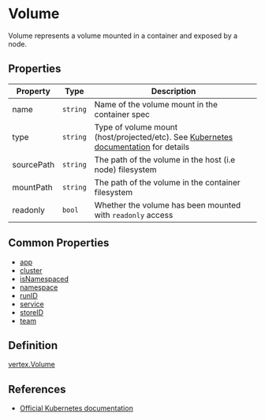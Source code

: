 # Volume

Volume represents a volume mounted in a container and exposed by a node.

## Properties

| Property   | Type     | Description                                                                                                                                                                |
| ---------- | -------- | -------------------------------------------------------------------------------------------------------------------------------------------------------------------------- |
| name       | `string` | Name of the volume mount in the container spec                                                                                                                             |
| type       | `string` | Type of volume mount (host/projected/etc). See [Kubernetes documentation](https://kubernetes.io/docs/reference/generated/kubernetes-api/v1.26/#volume-v1-core) for details |
| sourcePath | `string` | The path of the volume in the host (i.e node) filesystem                                                                                                                   |
| mountPath  | `string` | The path of the volume in the container filesystem                                                                                                                         |
| readonly   | `bool`   | Whether the volume has been mounted with `readonly` access                                                                                                                 |

## Common Properties

+ [app](./common.md#ownership-information)
+ [cluster](./common.md#run-information)
+ [isNamespaced](./common.md#namespace-information)
+ [namespace](./common.md#namespace-information)
+ [runID](./common.md#run-information)
+ [service](./common.md#ownership-information)
+ [storeID](./common.md#store-information)
+ [team](./common.md#ownership-information)

## Definition

[vertex.Volume](https://github.com/DataDog/KubeHound/tree/main/pkg/kubehound/models/graph/volume.go)

## References

+ [Official Kubernetes documentation](https://kubernetes.io/docs/concepts/storage/volumes/) 
